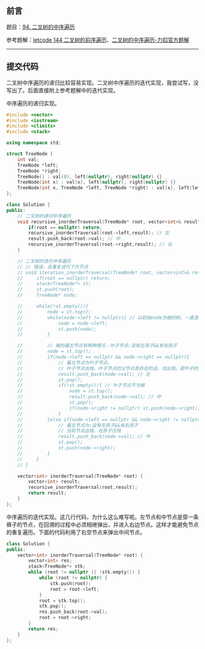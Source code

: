## 前言

题目：[94. 二叉树的中序遍历](https://leetcode-cn.com/problems/binary-tree-inorder-traversal/)

参考题解：[letcode 144 二叉树的前序遍历](https://blog.csdn.net/sinat_38816924/article/details/120275023)、[二叉树的中序遍历-力扣官方题解](https://leetcode-cn.com/problems/binary-tree-inorder-traversal/solution/er-cha-shu-de-zhong-xu-bian-li-by-leetcode-solutio/)

---

## 提交代码

二叉树中序遍历的递归比较容易实现。二叉树中序遍历的迭代实现，我尝试写，没写出了。后面直接附上参考题解中的迭代实现。

中序遍历的递归实现。

```c++
#include <vector>
#include <iostream>
#include <climits>
#include <stack>

using namespace std;

struct TreeNode {
    int val;
    TreeNode *left;
    TreeNode *right;
    TreeNode() : val(0), left(nullptr), right(nullptr) {}
    TreeNode(int x) : val(x), left(nullptr), right(nullptr) {}
    TreeNode(int x, TreeNode *left, TreeNode *right) : val(x), left(left), right(right) {}
};

class Solution {
public:
    // 二叉树的递归中序遍历
    void recursive_inorderTraversal(TreeNode* root, vector<int>& result){
        if(root == nullptr) return;
        recursive_inorderTraversal(root->left,result); // 左
        result.push_back(root->val); // 中
        recursive_inorderTraversal(root->right,result); // 右
    }

    // 二叉树的迭代中序遍历
    // // 错误，会重复迭代下方节点
    // void iteration_inorderTraversal(TreeNode* root, vector<int>& result){
    //     if(root == nullptr) return;
    //     stack<TreeNode*> st;
    //     st.push(root);
    //     TreeNode* node;

    //     while(!st.empty()){
    //         node = st.top();
    //         while(node->left != nullptr){ // 以初始node为根的树，一直迭代到其最左侧
    //             node = node->left;
    //             st.push(node);
    //         }

    //         // 输的最左节点有两种情况：叶子节点;没有左孩子&&有右孩子
    //         node = st.top();
    //         if(node->left == nullptr && node->right == nullptr){
    //             // 最左节点为叶子节点。
    //             // 叶子节点出栈，叶子节点的父节点若存在的话，也出栈。若叶子的父节点存在，且父节点存在右孩子，右孩子压栈
    //             result.push_back(node->val); // 左
    //             st.pop();
    //             if(!st.empty()){ // 叶子节点不为根
    //                 node = st.top();
    //                 result.push_back(node->val); // 中
    //                 st.pop();
    //                 if(node->right != nullptr) st.push(node->right); // 叶子节点的父节点的右孩子压栈
    //             }  
    //         }else if(node->left == nullptr && node->right != nullptr){
    //             // 最左节点为:没有左孩子&&有右孩子
    //             // 当前节点出栈，右孩子压栈
    //             result.push_back(node->val); // 中
    //             st.pop();
    //             st.push(node->right);
    //         }
    //     }
    // }

    vector<int> inorderTraversal(TreeNode* root) {
        vector<int> result;
        recursive_inorderTraversal(root,result);
        return result;
    }
};
```

中序遍历的迭代实现。这几行代码，为什么这么难写呢。左节点和中节点是穿一条裤子的节点，在回溯的过程中必须相继弹出，并进入右边节点。这样才能避免节点的重复遍历。下面的代码利用了右空节点来弹出中间节点。

```c++
class Solution {
public:
    vector<int> inorderTraversal(TreeNode* root) {
        vector<int> res;
        stack<TreeNode*> stk;
        while (root != nullptr || !stk.empty()) {
            while (root != nullptr) {
                stk.push(root);
                root = root->left;
            }
            root = stk.top();
            stk.pop();
            res.push_back(root->val);
            root = root->right;
        }
        return res;
    }
};
```